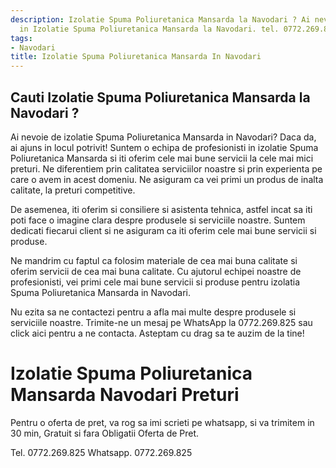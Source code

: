 ```yaml
---
description: Izolatie Spuma Poliuretanica Mansarda la Navodari ? Ai nevoie de un profesionist
  in Izolatie Spuma Poliuretanica Mansarda la Navodari. tel. 0772.269.825
tags:
- Navodari
title: Izolatie Spuma Poliuretanica Mansarda In Navodari
---
```



## Cauti Izolatie Spuma Poliuretanica Mansarda la Navodari ?

Ai nevoie de izolatie Spuma Poliuretanica Mansarda in Navodari? Daca da, ai ajuns in locul potrivit! 
Suntem o echipa de profesionisti in izolatie Spuma Poliuretanica Mansarda si iti oferim cele mai bune servicii la cele mai mici preturi. 
Ne diferentiem prin calitatea serviciilor noastre si prin experienta pe care o avem in acest domeniu. 
Ne asiguram ca vei primi un produs de inalta calitate, la preturi competitive. 

De asemenea, iti oferim si consiliere si asistenta tehnica, astfel incat sa iti poti face o imagine clara despre produsele si serviciile noastre. 
Suntem dedicati fiecarui client si ne asiguram ca iti oferim cele mai bune servicii si produse. 

Ne mandrim cu faptul ca folosim materiale de cea mai buna calitate si oferim servicii de cea mai buna calitate. 
Cu ajutorul echipei noastre de profesionisti, vei primi cele mai bune servicii si produse pentru izolatia Spuma Poliuretanica Mansarda in Navodari. 

Nu ezita sa ne contactezi pentru a afla mai multe despre produsele si serviciile noastre. Trimite-ne un mesaj pe WhatsApp la 0772.269.825 sau click aici pentru a ne contacta. 
Asteptam cu drag sa te auzim de la tine!

# Izolatie Spuma Poliuretanica Mansarda Navodari Preturi
Pentru o oferta de pret, va rog sa imi scrieti pe whatsapp, si va trimitem in 30 min, Gratuit si fara Obligatii Oferta de Pret.

Tel. 0772.269.825
Whatsapp. 0772.269.825